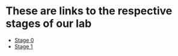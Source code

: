 # These are links to the respective stages of our lab

* [Stage 0](docs/STAGE_0.md)  
* [Stage 1](docs/STAGE_1.md)
